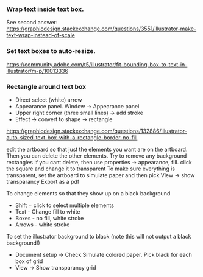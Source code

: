 ### Wrap text inside text box. 

See second answer: https://graphicdesign.stackexchange.com/questions/3551/illustrator-make-text-wrap-instead-of-scale

### Set text boxes to auto-resize. 

https://community.adobe.com/t5/illustrator/fit-bounding-box-to-text-in-illustrator/m-p/10013336

### Rectangle around text box

* Direct select (white) arrow
* Appearance panel. Window -> Appearance panel
* Upper right corner (three small lines) -> add stroke
* Effect -> convert to shape -> rectangle

https://graphicdesign.stackexchange.com/questions/132886/illustrator-auto-sized-text-box-with-a-rectangle-border-no-fill

edit the artboard so that just the elements you want are on the artboard. Then you can delete the other elements.
Try to remove any background rectangles
If you cant delete, then use properties -> appearance, fill. click the square and change it to transparent
To make sure everything is transparent, set the artboard to simulate paper and then pick
View -> show transparancy
Export as a pdf

To change elements so that they show up on a black background
* Shift + click to select multiple elements
* Text - Change fill to white
* Boxes - no fill, white stroke
* Arrows - white stroke

To set the illustrator background to black (note this will not output a black background!)
* Document setup -> Check Simulate colored paper. Pick black for each box of grid
* View -> Show transparancy grid
